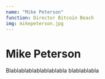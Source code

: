 ```yaml
---
name: "Mike Peterson"
function: Director Bitcoin Beach
img: mikepeterson.jpg
---
```


# Mike Peterson
 
Blablablablablablablabla
blablablabla


